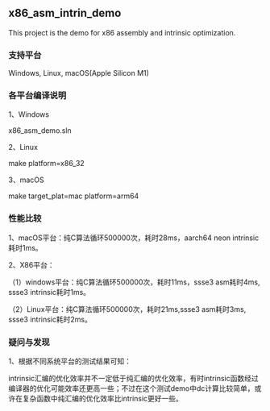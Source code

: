 ## x86_asm_intrin_demo

This project is the demo for x86 assembly and intrinsic optimization.

### 支持平台

Windows, Linux, macOS(Apple Silicon M1)

### 各平台编译说明

1、Windows

x86_asm_demo.sln

2、Linux

make platform=x86_32

3、macOS

make target_plat=mac platform=arm64

### 性能比较

1、macOS平台：纯C算法循环500000次，耗时28ms，aarch64 neon intrinsic耗时1ms。

2、X86平台：

（1）windows平台：纯C算法循环500000次，耗时11ms，ssse3 asm耗时4ms, ssse3 intrinsic耗时1ms。

（2）Linux平台：纯C算法循环500000次，耗时21ms,ssse3 asm耗时3ms, ssse3 intrinsic耗时2ms。

### 疑问与发现

1、根据不同系统平台的测试结果可知：

intrinsic汇编的优化效率并不一定低于纯汇编的优化效率，有时intrinsic函数经过编译器的优化可能效率还更高一些；不过在这个测试demo中dc计算比较简单，或许在复杂函数中纯汇编的优化效率比intrinsic更好一些。